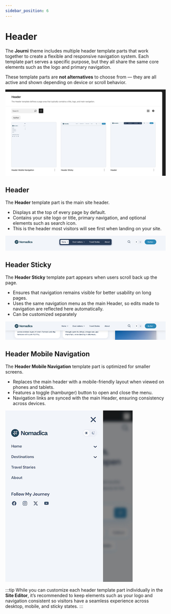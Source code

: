 ```yaml
---
sidebar_position: 6
---
```

# Header

The **Journi** theme includes multiple header template parts that work together to create a flexible and responsive navigation system. Each template part serves a specific purpose, but they all share the same core elements such as the logo and primary navigation.  

These template parts are **not alternatives** to choose from — they are all active and shown depending on device or scroll behavior.

![header](/img/journi/header-parts.jpg)

## Header
The **Header** template part is the main site header.  

- Displays at the top of every page by default.  
- Contains your site logo or title, primary navigation, and optional elements such as search icon.  
- This is the header most visitors will see first when landing on your site.  

![header](/img/journi/header-main.jpg)

## Header Sticky
The **Header Sticky** template part appears when users scroll back up the page.  

- Ensures that navigation remains visible for better usability on long pages.  
- Uses the same navigation menu as the main Header, so edits made to navigation are reflected here automatically.  
- Can be customized separately   

![sticky header](/img/journi/header-sticky.jpg)

## Header Mobile Navigation
The **Header Mobile Navigation** template part is optimized for smaller screens.  

- Replaces the main header with a mobile-friendly layout when viewed on phones and tablets.  
- Features a toggle (hamburger) button to open and close the menu.  
- Navigation links are synced with the main Header, ensuring consistency across devices.  

![mobile header](/img/journi/header-mobile.jpg)

:::tip
While you can customize each header template part individually in the **Site Editor**, it’s recommended to keep elements such as your logo and navigation consistent so visitors have a seamless experience across desktop, mobile, and sticky states.
:::

